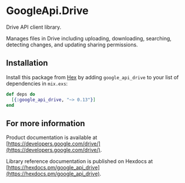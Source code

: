 # GoogleApi.Drive

Drive API client library.

Manages files in Drive including uploading, downloading, searching, detecting changes, and updating sharing permissions.

## Installation

Install this package from [Hex](https://hex.pm) by adding
`google_api_drive` to your list of dependencies in `mix.exs`:

```elixir
def deps do
  [{:google_api_drive, "~> 0.13"}]
end
```

## For more information

Product documentation is available at [https://developers.google.com/drive/](https://developers.google.com/drive/).

Library reference documentation is published on Hexdocs at
[https://hexdocs.pm/google_api_drive](https://hexdocs.pm/google_api_drive).
